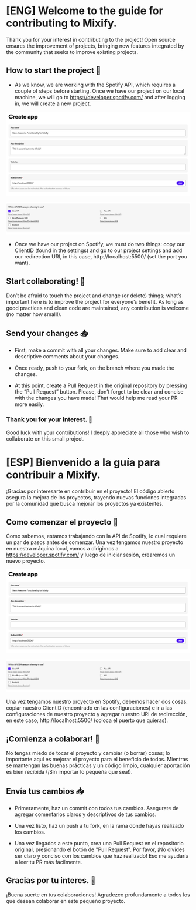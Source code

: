 # [ENG] Welcome to the guide for contributing to Mixify.

Thank you for your interest in contributing to the project! Open source ensures the improvement of projects, bringing new features integrated by the community that seeks to improve existing projects.

## How to start the project 💯

- As we know, we are working with the Spotify API, which requires a couple of steps before starting. Once we have our project on our local machine, we will go to https://developer.spotify.com/ and after logging in, we will create a new project.

<img src="./assets/images/contributing1.png"></img>

<img src="./assets/images/contributing2.png"></img>

- Once we have our project on Spotify, we must do two things: copy our ClientID (found in the settings) and go to our project settings and add our redirection URI, in this case, http://localhost:5500/ (set the port you want).

## Start collaborating! 🚀

Don’t be afraid to touch the project and change (or delete) things; what’s important here is to improve the project for everyone’s benefit. As long as good practices and clean code are maintained, any contribution is welcome (no matter how small!).

## Send your changes 📥

- First, make a commit with all your changes. Make sure to add clear and descriptive comments about your changes.

- Once ready, push to your fork, on the branch where you made the changes.

- At this point, create a Pull Request in the original repository by pressing the “Pull Request” button. Please, don’t forget to be clear and concise with the changes you have made! That would help me read your PR more easily.

### Thank you for your interest. 💜
Good luck with your contributions! I deeply appreciate all those who wish to collaborate on this small project.


# [ESP] Bienvenido a la guía para contribuir a Mixify.

¡Gracias por interesarte en contribuir en el proyecto! El código abierto asegura la mejora de los proyectos, trayendo nuevas funciones integradas por la comunidad que busca mejorar los proyectos ya existentes.

## Como comenzar el proyecto 💯

Como sabemos, estamos trabajando con la API de Spotify, lo cual requiere un par de pasos antes de comenzar.
Una vez tengamos nuestro proyecto en nuestra máquina local, vamos a dirigirnos a https://developer.spotify.com/ y luego de iniciar sesión, crearemos un nuevo proyecto.

<img src="./assets/images/contributing1.png"></img>

<img src="./assets/images/contributing2.png"></img>

Una vez tengamos nuestro proyecto en Spotify, debemos hacer dos cosas: copiar nuestro ClientID (encontrado en las configuraciones) e ir a las configuraciones de nuestro proyecto y agregar nuestro URI de redirección, en este caso, http://localhost:5500/ (coloca el puerto que quieras).

## ¡Comienza a colaborar! 🚀

No tengas miedo de tocar el proyecto y cambiar (o borrar) cosas; lo importante aquí es mejorar el proyecto para el beneficio de todos. Mientras se mantengan las buenas prácticas y un código limpio, cualquier aportación es bien recibida (¡Sin importar lo pequeña que sea!).

## Envía tus cambios 📥

- Primeramente, haz un commit con todos tus cambios. Asegurate de agregar comentarios claros y descriptivos de tus cambios. 

- Una vez listo, haz un push a tu fork, en la rama donde hayas realizado los cambios.

- Una vez llegados a este punto, crea una Pull Request en el repositorio original, presionando el botón de "Pull Request". Por favor, ¡No olvides ser claro y conciso con los cambios que haz realizado! Eso me ayudaría a leer tu PR más fácilmente.

## Gracias por tu interes. 💜

¡Buena suerte en tus colaboraciones! Agradezco profundamente a todos los que desean colaborar en este pequeño proyecto.


